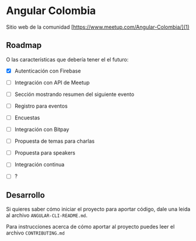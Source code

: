 # Angular Colombia

Sitio web de la comunidad [https://www.meetup.com/Angular-Colombia/](1)

## Roadmap

O las características que debería tener el el futuro:

- [X] Autenticación con Firebase
- [ ] Integración con API de Meetup
- [ ] Sección mostrando resumen del siguiente evento
- [ ] Registro para eventos
- [ ] Encuestas
- [ ] Integración con Bitpay
- [ ] Propuesta de temas para charlas
- [ ] Propuesta para speakers
- [ ] Integración continua
- [ ] ?


## Desarrollo

Si quieres saber cómo iniciar el proyecto para aportar código, dale una leida al archivo `ANGULAR-CLI-README.md`.

Para instrucciones acerca de cómo aportar al proyecto puedes leer el archivo `CONTRIBUTING.md`


[1]: https://www.meetup.com/Angular-Colombia/
